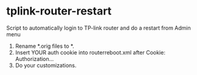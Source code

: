 # tplink-router-restart
Script to automatically login to TP-link router and do a restart from Admin menu

1. Rename *.orig files to *.
2. Insert YOUR auth cookie into routerreboot.xml after Cookie: Authorization...
3. Do your customizations.
